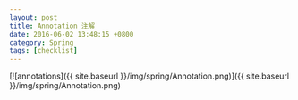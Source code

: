 ```yaml
---
layout: post
title: Annotation 注解
date: 2016-06-02 13:48:15 +0800
category: Spring
tags: [checklist]
---
```



[![annotations]({{ site.baseurl }}/img/spring/Annotation.png)]({{ site.baseurl }}/img/spring/Annotation.png)
